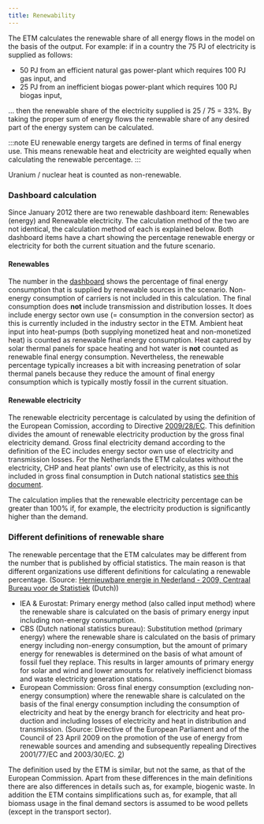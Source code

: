```yaml
---
title: Renewability
---
```


The ETM calculates the renewable share of all energy flows in the model on the basis of the output. For example: if in a country the 75 PJ of electricity is supplied as follows:

* 50 PJ from an efficient natural gas power-plant which requires 100 PJ gas input, and
* 25 PJ from an inefficient biogas power-plant which requires 100 PJ biogas input,

... then the renewable share of the electricity supplied is 25 / 75 = 33%. By taking the proper sum of energy flows the renewable share of any desired part of the energy system can be calculated.

:::note
EU renewable energy targets are defined in terms of final energy use. This means renewable heat and electricity are weighted equally when calculating the renewable percentage.
:::

Uranium / nuclear heat is counted as non-renewable.

### Dashboard calculation

Since January 2012 there are two renewable dashboard item: Renewables (energy) and Renewable electricity. The calculation method of the two are not identical, the calculation method of each is explained below. Both dashboard items have a chart showing the percentage renewable energy or electricity for both the current situation and the future scenario.

#### Renewables

The number in the [dashboard](dashboard.md) shows the percentage of final energy consumption that is supplied by renewable sources in the scenario. Non-energy consumption of carriers is not included in this calculation. The final consumption does **not** include transmission and distribution losses. It does include energy sector own use (= consumption in the conversion sector) as this is currently included in the industry sector in the ETM. Ambient heat input into heat-pumps (both supplying monetized heat and non-monetized heat) is counted as renewable final energy consumption. Heat captured by solar thermal panels for space heating and hot water is **not** counted as renewable final energy consumption. Nevertheless, the renewable percentage typically increases a bit with increasing penetration of solar thermal panels because they reduce the amount of final energy consumption which is typically mostly fossil in the current situation.

#### Renewable electricity

The renewable electricity percentage is calculated by using the definition of the European Comission, according to Directive [2009/28/EC](http://eur-lex.europa.eu/eli/dir/2009/28/oj). This definition divides the amount of renewable electricity production by the gross final electricity demand. Gross final electricity demand according to the definition of the EC includes energy sector own use of electricity and transmission losses. For the Netherlands the ETM calculates without the electricity, CHP and heat plants' own use of electricity, as this is not included in gross final consumption in Dutch national statistics [see this document](http://refman.et-model.com/publications/1562).

The calculation implies that the renewable electricity percentage can be greater than 100% if, for example, the electricity production is significantly higher than the demand.

### Different definitions of renewable share

The renewable percentage that the ETM calculates may be different from the number that is published by official statistics. The main reason is that different organizations use different definitions for calculating a renewable percentage. (Source: [Hernieuwbare energie in Nederland - 2009, Centraal Bureau voor de Statistiek](http://refman.et-model.com/publications/1582) (Dutch))

-   IEA & Eurostat: Primary energy method (also called input method) where the renewable share is calculated on the basis of primary energy input including non-energy consumption.
-   CBS (Dutch national statistics bureau): Substitution method (primary energy) where the renewable share is calculated on the basis of primary energy including non-energy consumption, but the amount of primary energy for renewables is determined on the basis of what amount of fossil fuel they replace. This results in larger amounts of primary energy for solar and wind and lower amounts for relatively inefficienct biomass and waste electricity generation stations.
-   European Commission: Gross final energy consumption (excluding non-energy consumption) where the renewable share is calculated on the basis of the final energy consumption including the consumption of electric­ity and heat by the energy branch for electricity and heat pro­duction and including losses of electricity and heat in distribution and transmission. (Source: Directive of the European Parliament and of the Council of 23 April 2009 on the promotion of the use of energy from renewable sources and amending and subsequently repealing Directives 2001/77/EC and 2003/30/EC. [2](http://eur-lex.europa.eu/LexUriServ/LexUriServ.do?uri=OJ:L:2009:140:0016:0062:en:PDF))

The definition used by the ETM is similar, but not the same, as that of the European Commission. Apart from these differences in the main definitions there are also differences in details such as, for example, biogenic waste. In addition the ETM contains simplifications such as, for example, that all biomass usage in the final demand sectors is assumed to be wood pellets (except in the transport sector).
